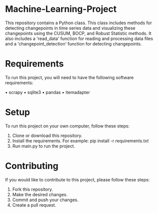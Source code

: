 # Machine-Learning-Project
This repository contains a Python class. This class includes methods for detecting changepoints in time series data and visualizing these changepoints using the CUSUM, BOCP, and Robust Statistic methods. It also includes a 'read_data' function for reading and processing data files and a 'changepoint_detection' function for detecting changepoints.

# Requirements
To run this project, you will need to have the following software requirements:

• scrapy
• sqlite3
• pandas
• itemadapter

# Setup
To run this project on your own computer, follow these steps:

1. Clone or download this repository.
2. Install the requirements. For example: pip install -r requirements.txt
3. Run main.py to run the project.

# Contributing
If you would like to contribute to this project, please follow these steps:

1. Fork this repository.
2. Make the desired changes.
3. Commit and push your changes.
4. Create a pull request.
